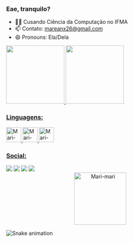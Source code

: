 <h3>Eae, tranquilo?</h3>

- 👩‍💻 Cusando Ciência da Computação no IFMA
- 📫 Contato: mareanx26@gmail.com
- 😄 Pronouns: Ela/Dela

<div>
    <a href=https://github.com/Mareanx><img height="156cm" src="https://github-readme-stats.vercel.app/api?username=Mareanx&show_icons=true=true&theme=synthwave&include_all_commits=true&count_private=true"/>
    <img height="156cm" src="https://github-readme-stats.vercel.app/api/top-langs/?username=Mareanx&layout=compact&langs_count=16&theme=synthwave"/>
</div>


     
<div>
     <h3>Linguagens:</h3>
     <img align "center" alt="Mari-html" height="40cm" width="40cm" src="https://cdn.jsdelivr.net/gh/devicons/devicon/icons/html5/html5-plain.svg">
     <img align "center" alt="Mari-CSS" height="40cm" width="40cm" src="https://cdn.jsdelivr.net/gh/devicons/devicon/icons/css3/css3-plain.svg">
     <img align "center" alt="Mari-JS"  height="40cm"  width="40cm" src="https://cdn.jsdelivr.net/gh/devicons/devicon/icons/javascript/javascript-plain.svg">
</div>
     
<div>
     <h3>Social:</h3>
     <a href = "mailto:mareanx26@gmail.com"><img src="https://img.shields.io/badge/-Gmail-D14836?style=for-the-badge&logo=gmail&logoColor=white" target="_blank"></a>
     <a href="https://www.instagram.com/mareanxr" target="_blank"><img src="https://img.shields.io/badge/Instagram-E4405F?style=for-the-badge&logo=instagram&logoColor=white" target="_blank"></a>  
     <a href="https://twitter.com/Mareanxr" target="_blank"><img src="https://img.shields.io/badge/Twitter-1DA1F2?style=for-the-badge&logo=twitter&logoColor=white" target="_blank"></a> 
     <a href="https://discord.com/channels/967531015222489118/967531015222489121" target"_blank"> <img src="https://img.shields.io/badge/Discord-7289DA?style=for-the-badge&logo=discord&logoColor=white" target="_blank"></a>

<div  align="center">
     <img align "right"  alt="Mari-mari" height="140cm" width"140cm" src="https://media.discordapp.net/attachments/967241020129570869/967244316391137290/Webp.net-gifmaker.gif">
</div>
</div>

  
![Snake animation](https://github.com/Mareanx/Mareanx/blob/output/github-contribution-grid-snake.svg)
